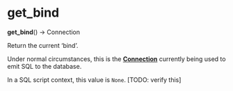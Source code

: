 # get_bind

**get_bind**() → Connection

[Connection]: https://docs.sqlalchemy.org/en/14/core/connections.html#sqlalchemy.engine.Connection

Return the current ‘bind’.

Under normal circumstances, this is the **[Connection]** currently being used to emit SQL to the database.

In a SQL script context, this value is `None`. [TODO: verify this]
